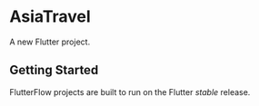 # AsiaTravel

A new Flutter project.

## Getting Started

FlutterFlow projects are built to run on the Flutter _stable_ release.
